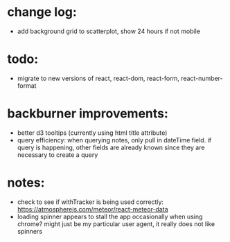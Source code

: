 # change log:
- add background grid to scatterplot, show 24 hours if not mobile

# todo:
- migrate to new versions of react, react-dom, react-form, react-number-format


# backburner improvements:
- better d3 tooltips (currently using html title attribute)
- query efficiency: when querying notes, only pull in dateTime field. if query is happening, other fields are already known since they are necessary to create a query

# notes:
- check to see if withTracker is being used correctly: https://atmospherejs.com/meteor/react-meteor-data
- loading spinner appears to stall the app occasionally when using chrome? might just be my particular user agent, it really does not like spinners